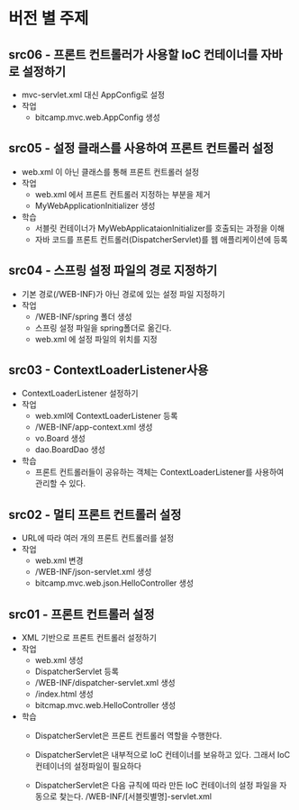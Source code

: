 # 버전 별 주제

## src06 - 프론트 컨트롤러가 사용할 IoC 컨테이너를 자바로 설정하기
- mvc-servlet.xml 대신 AppConfig로 설정
- 작업
  - bitcamp.mvc.web.AppConfig 생성
  

## src05 - 설정 클래스를 사용하여 프론트 컨트롤러 설정
- web.xml 이 아닌 클래스를 통해 프론트 컨트롤러 설정
- 작업
  - web.xml 에서 프론트 컨트롤러 지정하는 부분을 제거
  - MyWebApplicationInitializer 생성
- 학습
  - 서블릿 컨테이너가 MyWebApplicataionInitializer를 호출되는 과정을 이해
  - 자바 코드를 프론트 컨트롤러(DispatcherServlet)를 웹 애플리케이션에 등록
  
## src04 - 스프링 설정 파일의 경로 지정하기
- 기본 경로(/WEB-INF)가 아닌 경로에 있는 설정 파일 지정하기
- 작업
  - /WEB-INF/spring 폴더 생성
  - 스프링 설정 파일을 spring폴더로 옮긴다.
  - web.xml 에 설정 파일의 위치를 지정

## src03 - ContextLoaderListener사용
- ContextLoaderListener 설정하기
- 작업
  - web.xml에 ContextLoaderListener 등록
  - /WEB-INF/app-context.xml 생성
  - vo.Board 생성
  - dao.BoardDao 생성
- 학습
  - 프론트 컨트롤러들이 공유하는 객체는 ContextLoaderListener를 사용하여 관리할 수 있다.

## src02 - 멀티 프론트 컨트롤러 설정
- URL에 따라 여러 개의 프론트 컨트롤러를 설정
- 작업
  - web.xml 변경
  - /WEB-INF/json-servlet.xml 생성
  - bitcamp.mvc.web.json.HelloController 생성
   
## src01 - 프론트 컨트롤러 설정
- XML 기반으로 프론트 컨트롤러 설정하기
- 작업
  - web.xml 생성
  - DispatcherServlet 등록
  - /WEB-INF/dispatcher-servlet.xml 생성
  - /index.html 생성
  - bitcmap.mvc.web.HelloController 생성
- 학습
  - DispatcherServlet은 프론트 컨트롤러 역할을 수행한다.
  
  - DispatcherServlet은 내부적으로 IoC 컨테이너를 보유하고 있다.
         그래서 IoC 컨테이너의 설정파일이 필요하다
  - DispatcherServlet은 다음 규칙에 따라 만든 IoC 컨테이너의 설정 파일을 자동으로 찾는다.
    /WEB-INF/[서블릿별명]-servlet.xml
    